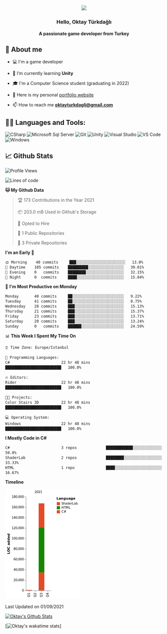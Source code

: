 <h3 align="center"><img width="30%" src="https://i.ibb.co/X8Kzg5W/playing-music-bro.png"></h3>

<h3 align="center">Hello, Oktay Türkdağlı</h3>
<h4 align="center">A passionate game developer from Turkey</h3>

## 📖 About me

- :computer: I'm a game developer

- 🌱 I’m currently learning **Unity**

- 🎓 I'm a Computer Science student (graduating in 2022)

- 📝 Here is my personal [portfolio website](http://oktayturkdagli.me/)

- 📫 How to reach me **oktayturkdagli@gmail.com**


## 👨‍💻 Languages and Tools:

![CSharp](https://img.shields.io/badge/-C%20Sharp-239120?logo=C-sharp&style=flat-square)
![Microsoft Sql Server](https://img.shields.io/badge/-Sql%20Server-CC2927?style=flat-square&logo=microsoft-sql-server&logoColor=ffffff)
![Git](https://img.shields.io/badge/-Git-%23F05032?style=flat-square&logo=git&logoColor=%23ffffff)
![Unity](https://img.shields.io/badge/-Unity-000000?logo=Unity&style=flat-square)
![Visual Studio](https://img.shields.io/badge/-Visual%20Studio-5C2D91?logo=Visual-Studio&style=flat-square)
![VS Code](http://img.shields.io/badge/-VS%20Code-007ACC?style=flat-square&logo=visual-studio-code&logoColor=ffffff)
![Windows](http://img.shields.io/badge/-Windows-0078D6?style=flat-square&logo=windows&logoColor=ffffff)

## 📈 Github Stats

<!--START_SECTION:waka-->
![Profile Views](http://img.shields.io/badge/Profile%20Views-991-blue)

![Lines of code](https://img.shields.io/badge/From%20Hello%20World%20I%27ve%20Written-874599%20lines%20of%20code-blue)

**🐱 My Github Data** 

> 🏆 173 Contributions in the Year 2021
 > 
> 📦 203.0 mB Used in Github's Storage 
 > 
> 💼 Opted to Hire
 > 
> 📜 1 Public Repositories 
 > 
> 🔑 3 Private Repositories  
 > 
**I'm an Early 🐤** 

```text
🌞 Morning    40 commits     ███░░░░░░░░░░░░░░░░░░░░░░   13.0% 
🌆 Daytime    105 commits    █████████░░░░░░░░░░░░░░░░   39.01% 
🌃 Evening    0   commits    ████████░░░░░░░░░░░░░░░░░   32.15% 
🌙 Night      0  commits     ████░░░░░░░░░░░░░░░░░░░░░   15.84%

```
📅 **I'm Most Productive on Monday** 

```text
Monday       40 commits     ██░░░░░░░░░░░░░░░░░░░░░░░   9.22% 
Tuesday      41 commits     ██░░░░░░░░░░░░░░░░░░░░░░░   8.75% 
Wednesday    20 commits     ███░░░░░░░░░░░░░░░░░░░░░░   15.13% 
Thursday     21 commits     ███░░░░░░░░░░░░░░░░░░░░░░   15.37% 
Friday       23 commits     ███░░░░░░░░░░░░░░░░░░░░░░   13.71% 
Saturday     20 commits     ███░░░░░░░░░░░░░░░░░░░░░░   13.24% 
Sunday       0   commits    ██████░░░░░░░░░░░░░░░░░░░   24.59%

```


📊 **This Week I Spent My Time On** 

```text
⌚︎ Time Zone: Europe/Istanbul

💬 Programming Languages: 
C#                       22 hr 48 mins        █████████████████████████   100.0%

🔥 Editors: 
Rider                    22 hr 48 mins        █████████████████████████   100.0%

🐱‍💻 Projects: 
Color Stairs 3D          22 hr 48 mins        █████████████████████████   100.0%

💻 Operating System: 
Windows                  22 hr 48 mins        █████████████████████████   100.0%

```

**I Mostly Code in C#** 

```text
C#                       3 repos             ████████████░░░░░░░░░░░░░   50.0% 
ShaderLab                2 repos             ████████░░░░░░░░░░░░░░░░░   33.33% 
HTML                     1 repo              ████░░░░░░░░░░░░░░░░░░░░░   16.67%

```


**Timeline**

![Chart not found](https://raw.githubusercontent.com/oktayturkdagli/oktayturkdagli/main/bar_graph.png) 


 Last Updated on 01/09/2021
<!--END_SECTION:waka-->

<!-- https://github.com/anuraghazra/github-readme-stats -->
<a href="https://github.com/anuraghazra/github-readme-stats"><img alt="Oktay's Github Stats" src="https://github-readme-stats.vercel.app/api?username=oktayturkdagli&show_icons=true&count_private=true&theme=dark" /></a>

[![Oktay's wakatime stats](https://github-readme-stats.vercel.app/api/wakatime?username=oktayturkdagli)]

<!--START_SECTION:activity-->

